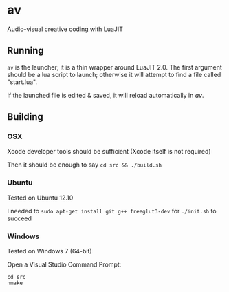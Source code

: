 av
==

Audio-visual creative coding with LuaJIT

## Running

```av``` is the launcher; it is a thin wrapper around LuaJIT 2.0. 
The first argument should be a lua script to launch; otherwise it will attempt to find a file called "start.lua".

If the launched file is edited & saved, it will reload automatically in *av*. 

## Building

### OSX

Xcode developer tools should be sufficient (Xcode itself is not required)

Then it should be enough to say ```cd src && ./build.sh```

### Ubuntu

Tested on Ubuntu 12.10

I needed to ```sudo apt-get install git g++ freeglut3-dev``` for ```./init.sh``` to succeed

### Windows

Tested on Windows 7 (64-bit)

Open a Visual Studio Command Prompt:
	
	cd src
	nmake
	
